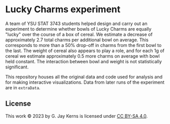 # Lucky Charms experiment

A team of YSU STAT 3743 students helped design and carry out an experiment to determine whether bowls of Lucky Charms are equally "lucky" over the course of a box of cereal. We estimate a decrease of approximately 2.7 total charms per additional bowl on average. This corresponds to more than a 50% drop-off in charms from the first bowl to the last. The weight of cereal also appears to play a role, and for each 1g of cereal we estimate approximately 0.5 more charms on average with bowl held constant. The interaction between bowl and weight is not statistically significant.

This repository houses all the original data and code used for analysis and for making interactive visualizations.  Data from later runs of the experiment are in `extraData`.


## License

This work © 2023 by G. Jay Kerns is licensed under [CC BY-SA 4.0](http://creativecommons.org/licenses/by-sa/4.0/?ref=chooser-v1).